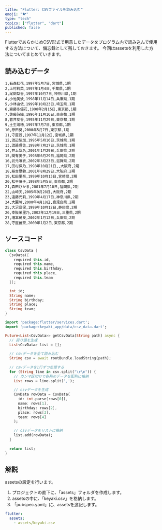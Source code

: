 ```yaml
---
title: "Flutter: CSVファイルを読み込む"
emoji: "🐦"
type: "tech"
topics: ["flutter", "dart"]
published: false
---
```


FlutterであらかじめCSV形式で用意したデータをプログラム内で読み込んで使用する方法について、備忘録として残しておきます。
今回はassetsを利用した方法についてまとめていきます。

## 読み込むデータ
```csv:keyaki.csv
1,石森虹花,1997年5月7日,宮城県,1期 
2,上村莉菜,1997年1月4日,千葉県,1期 
3,尾関梨香,1997年10月7日,神奈川県,1期 
4,小池美波,1998年11月14日,兵庫県,1期 
5,小林由依,1999年10月23日,埼玉県,1期 
6,齋藤冬優花,1998年2月15日,東京都,1期 
7,佐藤詩織,1996年11月16日,東京都,1期 
8,菅井友香,1995年11月29日,東京都,1期 
9,土生瑞穂,1997年7月7日,東京都,1期 
10,原田葵,2000年5月7日,東京都,1期 
11,守屋茜,1997年11月12日,宮城県,1期 
12,渡辺梨加,1995年5月16日,茨城県,1期 
13,渡邉理佐,1998年7月27日,茨城県,1期 
14,井上梨名,2001年1月29日,兵庫県,2期 
15,関有美子,1998年6月29日,福岡県,2期 
16,武元唯衣,2002年3月23日,滋賀県,2期 
17,田村保乃,1998年10月21日,,大阪府,2期 
18,藤吉夏鈴,2001年8月29日,大阪府,2期 
19,松田里奈,1999年10月13日,宮崎県,2期 
20,松平璃子,1998年5月5日,東京都,2期 
21,森田ひかる,2001年7月10日,福岡県,2期 
22,山﨑天,2005年9月28日,大阪府,2期 
23,遠藤光莉,1999年4月17日,神奈川県,2期 
24,大園玲,2000年4月18日,鹿児島県,2期 
25,大沼晶保,1999年10月12日,静岡県,2期 
26,幸阪茉里乃,2002年12月19日,三重県,2期 
27,増本綺良,2002年1月12日,兵庫県,2期 
28,守屋麗奈,2000年1月2日,東京都,2期
```



## ソースコード
```dart:csv_data.dart
class CsvData {
  CsvData({
    required this.id, 
    required this.name, 
    required this.birthday, 
    required this.place, 
    required this.team
  }); 

  int id; 
  String name; 
  String birthday; 
  String place; 
  String team; 
}
```

```dart
import 'package:flutter/services.dart'; 
import 'package:keyaki_app/data/csv_data.dart'; 

Future<List<CsvData>> getCsvData(String path) async { 
  // 戻り値を生成 
  List<CsvData> list = []; 
  
  // csvデータを全て読み込む 
  String csv = await rootBundle.loadString(path); 
  
  // csvデータを1行ずつ処理する 
  for (String line in csv.split("\r\n")) { 
    // カンマ区切りで各列のデータを配列に格納 
    List rows = line.split(','); 
    
    // csvデータを生成 
    CsvData rowData = CsvData( 
      id: int.parse(rows[0]), 
      name: rows[1], 
      birthday: rows[2], 
      place: rows[3], 
      team: rows[4] 
    ); 
    
    // csvデータをリストに格納 
    list.add(rowData); 
  }
  
  return list; 
}
```

## 解説
assetsの設定を行います。

1. プロジェクトの直下に、「assets」フォルダを作成します。
1. assetsの中に、「keyaki.csv」を格納します。
1. 「pubspec.yaml」に、assetsを追記します。

```yaml:pubspec.yaml
flutter: 
  assets: 
    - assets/keyaki.csv
```





